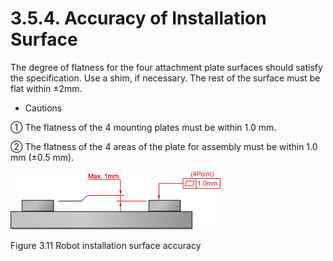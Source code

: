 ﻿# 3.5.4. Accuracy of Installation Surface

The degree of flatness for the four attachment plate surfaces should satisfy the specification. Use a shim, if necessary. The rest of the surface must be flat within ±2mm.

*	Cautions

①	The flatness of the 4 mounting plates must be within 1.0 mm.

②	The flatness of the 4 areas of the plate for assembly must be within 1.0 mm (±0.5 mm).



![](../../_assets/그림_3.11_로봇_설치면_정도.png)

Figure 3.11 Robot installation surface accuracy